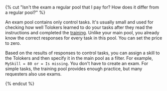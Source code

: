 {% cut "Isn't the exam a regular pool that I pay for? How does it differ from a regular pool?" %}

An exam pool contains only control tasks. It's usually small and used for checking how well Tolokers learned to do your tasks after they read the instructions and completed the [training](../../../../guide/concepts/additionals-q.md#selection). Unlike your main pool, you already know the correct responses for every task in this pool. You can set the price to zero.

Based on the results of responses to control tasks, you can assign a skill to the Tolokers and then specify it in the main pool as a filter. For example, `MySkill = 80 or = Is missing`. You don't have to create an exam. For simple tasks, the training pool provides enough practice, but many requesters also use exams.

{% endcut %}